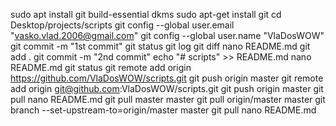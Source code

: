 sudo apt install git build-essential dkms
sudo apt-get install git
cd Desktop/projects/scripts
git config --global user.email "vasko.vlad.2006@gmail.com"
git config --global user.name "VlaDosWOW"
git commit -m "1st commit"
git status 
git log
git diff
nano README.md 
git add .
git commit -m "2nd commit"
echo "# scripts" >> README.md
nano README.md
git status 
git remote add origin https://github.com/VlaDosWOW/scripts.git
git push origin master
git remote add origin git@github.com:VlaDosWOW/scripts.git
git push origin master
git pull
nano README.md 
git pull master master
git pull origin/master master
git branch --set-upstream-to=origin/master master
git pull
nano README.md 
